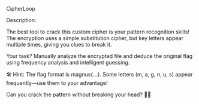 CipherLoop

Description:

The best tool to crack this custom cipher is your pattern recognition skills! The encryption uses a simple substitution cipher, but key letters appear multiple times, giving you clues to break it.

Your task? Manually analyze the encrypted file and deduce the original flag using frequency analysis and intelligent guessing.

🛠 Hint:
The flag format is magnus{...}. Some letters (m, a, g, n, u, s) appear frequently—use them to your advantage!

Can you crack the pattern without breaking your head? 🧠💥